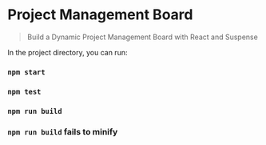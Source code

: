 # Project Management Board

> Build a Dynamic Project Management Board with React and Suspense

In the project directory, you can run:

### `npm start`

### `npm test`

### `npm run build`

### `npm run build` fails to minify
